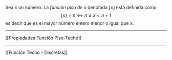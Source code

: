 Sea $x$ un número. La *función piso de x* denotada $\lfloor{x}\rfloor$ está definida como$$\lfloor{x}\rfloor=n⇔n≤x<n+1$$es decir que es el mayor número entero menor o igual que x.
***
[[Propiedades Función Piso-Techo]]
***
[[Función Techo - Discretas]]